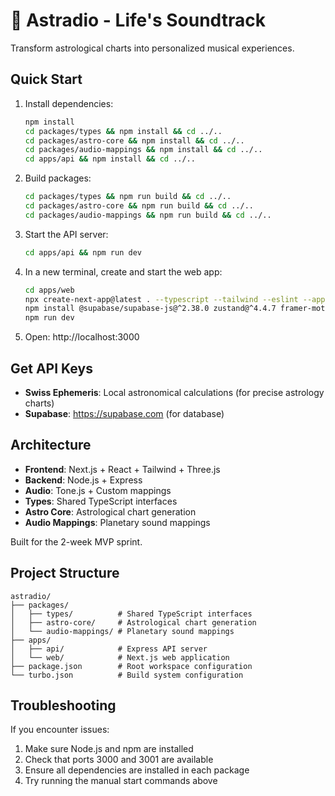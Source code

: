 # 🎵 Astradio - Life's Soundtrack

Transform astrological charts into personalized musical experiences.

## Quick Start

1. Install dependencies:
   ```bash
   npm install
   cd packages/types && npm install && cd ../..
   cd packages/astro-core && npm install && cd ../..
   cd packages/audio-mappings && npm install && cd ../..
   cd apps/api && npm install && cd ../..
   ```

2. Build packages:
   ```bash
   cd packages/types && npm run build && cd ../..
   cd packages/astro-core && npm run build && cd ../..
   cd packages/audio-mappings && npm run build && cd ../..
   ```

3. Start the API server:
   ```bash
   cd apps/api && npm run dev
   ```

4. In a new terminal, create and start the web app:
   ```bash
   cd apps/web
   npx create-next-app@latest . --typescript --tailwind --eslint --app --src-dir --import-alias "@/*" --yes
   npm install @supabase/supabase-js@^2.38.0 zustand@^4.4.7 framer-motion@^10.16.4 three@^0.158.0 @types/three@^0.158.0
   npm run dev
   ```

5. Open: http://localhost:3000

## Get API Keys

- **Swiss Ephemeris**: Local astronomical calculations (for precise astrology charts)
- **Supabase**: https://supabase.com (for database)

## Architecture

- **Frontend**: Next.js + React + Tailwind + Three.js
- **Backend**: Node.js + Express
- **Audio**: Tone.js + Custom mappings
- **Types**: Shared TypeScript interfaces
- **Astro Core**: Astrological chart generation
- **Audio Mappings**: Planetary sound mappings

Built for the 2-week MVP sprint.

## Project Structure

```
astradio/
├── packages/
│   ├── types/          # Shared TypeScript interfaces
│   ├── astro-core/     # Astrological chart generation
│   └── audio-mappings/ # Planetary sound mappings
├── apps/
│   ├── api/            # Express API server
│   └── web/            # Next.js web application
├── package.json        # Root workspace configuration
└── turbo.json          # Build system configuration
```

## Troubleshooting

If you encounter issues:

1. Make sure Node.js and npm are installed
2. Check that ports 3000 and 3001 are available
3. Ensure all dependencies are installed in each package
4. Try running the manual start commands above 